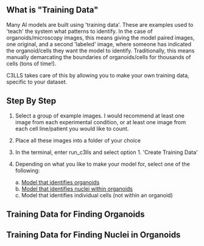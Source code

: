 ## What is "Training Data"

Many AI models are built using 'training data'. These are examples used to 'teach' the system what patterns to identify. In the case of organoids/microscopy images, this means giving the model paired images, one original, and a second 'labeled' image, where someone has indicated the organoid/cells they want the model to identify. Traditionally, this means manually demarcating the boundaries of organoids/cells for thousands of cells (tons of time!). 

C3LLS takes care of this by allowing you to make your own training data, specific to your dataset. 

## Step By Step

1. Select a group of example images. I would recommend at least one image from each experimental condition, or at least one image from each cell line/patient you would like to count.
2. Place all these images into a folder of your choice
3. In the terminal, enter run_c3lls and select option 1. 'Create Training Data'
4. Depending on what you like to make your model for, select one of the following:

	a. [Model that identifies organoids](#Training-Data-for-Finding-Organoids)  
	b. [Model that identifies nuclei within organoids](#Training-Data-for-Finding-Nuclei-in-Organoids)  
	c. Model that identifies individual cells (not within an organoid) 

## Training Data for Finding Organoids

## Training Data for Finding Nuclei in Organoids
